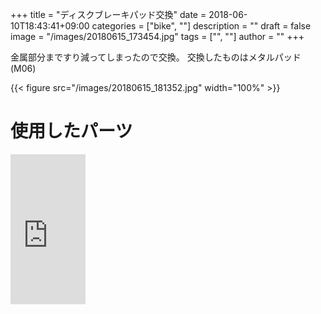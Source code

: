 ﻿+++
title = "ディスクブレーキパッド交換"
date = 2018-06-10T18:43:41+09:00
categories = ["bike", ""]
description = ""
draft = false
image = "/images/20180615_173454.jpg"
tags = ["", ""]
author = ""
+++


金属部分まですり減ってしまったので交換。
交換したものはメタルパッド(M06)

{{< figure src="/images/20180615_181352.jpg" width="100%" >}}



# 使用したパーツ

<iframe style="width:120px;height:240px;" marginwidth="0" marginheight="0" scrolling="no" frameborder="0" src="https://rcm-fe.amazon-adsystem.com/e/cm?ref=qf_sp_asin_til&t=yokochi-22&m=amazon&o=9&p=8&l=as1&IS1=1&detail=1&asins=B000NOTIV0&linkId=fcdbf713a6cf5704990fa38ef6f21793&bc1=ffffff&lt1=_top&fc1=333333&lc1=0066c0&bg1=ffffff&f=ifr">
    </iframe>




